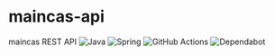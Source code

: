 # maincas-api
maincas REST API ![Java](https://img.shields.io/badge/java-%23ED8B00.svg?style=flat&logo=java&logoColor=white) ![Spring](https://img.shields.io/badge/spring-%236DB33F.svg?style=flat&logo=spring&logoColor=white) ![GitHub Actions](https://img.shields.io/badge/github%20actions-%232671E5.svg?style=flat&logo=githubactions&logoColor=white) ![Dependabot](https://img.shields.io/badge/dependabot-025E8C?style=flat&logo=dependabot&logoColor=white) 
